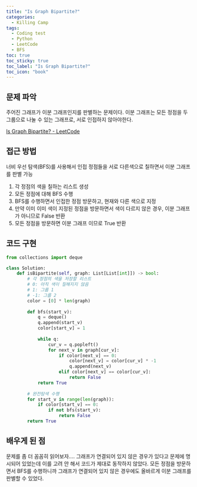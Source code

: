 ```yaml
---
title: "Is Graph Bipartite?"
categories:
  - Killing Camp
tags:
  - Coding test
  - Python
  - LeetCode
  - BFS
toc: true
toc_sticky: true
toc_label: "Is Graph Bipartite?"
toc_icon: "book"
---
```


## 문제 파악
주어진 그래프가 이분 그래프인지를 판별하는 문제이다. 이분 그래프는 모든 정점을 두 그룹으로 나눌 수 있는 그래프로, 서로 인접하지 않아야한다.

[Is Graph Bipartite? - LeetCode](https://leetcode.com/problems/is-graph-bipartite/)

## 접근 방법
너비 우선 탐색(BFS)를 사용해서 인접 정점들을 서로 다른색으로 칠하면서 이분 그래프를 판별 가능

1. 각 정점의 색을 칠하는 리스트 생성
2. 모든 정점에 대해 BFS 수행
3. BFS를 수행하면서 인접한 정점 방문하고, 현재와 다른 색으로 지정
4. 만약 이미 이미 색이 지정된 정점을 방문하면서 색이 다르지 않은 경우, 이분 그래프가 아니므로 False 반환
5. 모든 정점을 방문하면 이분 그래프 이므로 True 반환

## 코드 구현

```python
from collections import deque

class Solution:
    def isBipartite(self, graph: List[List[int]]) -> bool:
        # 각 정점의 색을 저장할 리스트
        # 0: 아직 색이 칠해지지 않음
        # 1: 그룹 1
        # -1: 그룹 2
        color = [0] * len(graph)
        
        def bfs(start_v):
            q = deque()
            q.append(start_v)
            color[start_v] = 1
            
            while q:
                cur_v = q.popleft()
                for next_v in graph[cur_v]:
                    if color[next_v] == 0:
                        color[next_v] = color[cur_v] * -1
                        q.append(next_v)
                    elif color[next_v] == color[cur_v]:
                        return False
            return True
        
        # 완전탐색 수행
        for start_v in range(len(graph)):
            if color[start_v] == 0:
                if not bfs(start_v):
                    return False
        return True

```

## 배우게 된 점
문제를 좀 더 꼼꼼히 읽어보자…. 그래프가 연결되어 있지 않은 경우가 있다고 문제에 명시되어 있었는데 이를 고려 안 해서 코드가 제대로 동작하지 않았다. 모든 정점을 방문하면서 BFS를 수행하니까 그래프가 연결되어 있지 않은 경우에도 올바르게 이분 그래프를 판별할 수 있었다.
